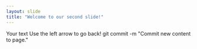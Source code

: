 ```yaml
---
layout: slide
title: "Welcome to our second slide!"
---
```

Your text
Use the left arrow to go back!
git commit -m "Commit new content to page."
